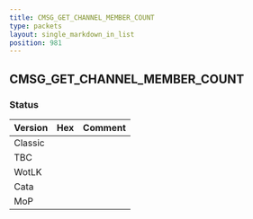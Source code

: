 ```yaml
---
title: CMSG_GET_CHANNEL_MEMBER_COUNT
type: packets
layout: single_markdown_in_list
position: 981
---
```


## CMSG_GET_CHANNEL_MEMBER_COUNT

### Status

Version | Hex | Comment
---------- | ---------- | ---------- 
Classic |  |  
TBC |  |  
WotLK |  |  
Cata |  |  
MoP |  |  